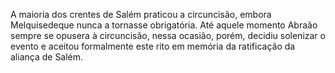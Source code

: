 ﻿A maioria dos crentes de Salém praticou a circuncisão, embora Melquisedeque nunca a tornasse obrigatória. Até aquele momento Abraão sempre se opusera à circuncisão, nessa ocasião, porém, decidiu solenizar o evento e aceitou formalmente este rito em memória da ratificação da aliança de Salém.